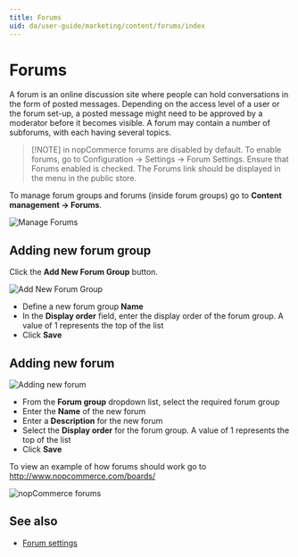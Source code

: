 ```yaml
---
title: Forums
uid: da/user-guide/marketing/content/forums/index
---
```


# Forums

A forum is an online discussion site where people can hold conversations in the form of posted messages. Depending on the access level of a user or the forum set-up, a posted message might need to be approved by a moderator before it becomes visible. A forum may contain a number of subforums, with each having several topics.

> [!NOTE] in nopCommerce forums are disabled by default. To enable forums, go to Configuration → Settings → Forum Settings. Ensure that Forums enabled is checked. The Forums link should be displayed in the menu in the public store.

To manage forum groups and forums (inside forum groups) go to **Content management → Forums**.

![Manage Forums](_static/index/forums1.png)

## Adding new forum group

Click the **Add New Forum Group** button.

![Add New Forum Group](_static/index/forums2.png)

- Define a new forum group **Name**
- In the **Display order** field, enter the display order of the forum group. A value of 1 represents the top of the list
- Click **Save**

## Adding new forum

![Adding new forum](_static/index/forums3.png)

- From the **Forum group** dropdown list, select the required forum group
- Enter the **Name** of the new forum
- Enter a **Description** for the new forum
- Select the **Display order** for the forum group. A value of 1 represents the top of the list
- Click **Save**

To view an example of how forums should work go to <http://www.nopcommerce.com/boards/>

![nopCommerce forums](_static/index/forums4.png)

## See also

- [Forum settings](xref:da/user-guide/marketing/content/forums/settings)